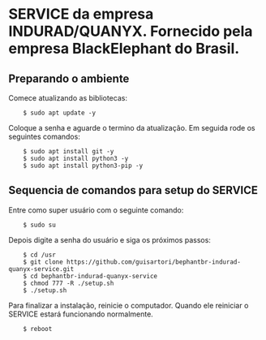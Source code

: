 # SERVICE da empresa INDURAD/QUANYX. Fornecido pela empresa BlackElephant do Brasil.

## Preparando o ambiente

Comece atualizando as bibliotecas:
```
    $ sudo apt update -y
```
Coloque a senha e aguarde o termino da atualização. Em seguida rode os seguintes comandos:
```
    $ sudo apt install git -y
    $ sudo apt install python3 -y
    $ sudo apt install python3-pip -y
```

## Sequencia de comandos para setup do SERVICE

Entre como super usuário com o seguinte comando:
```
    $ sudo su
```
Depois digite a senha do usuário e siga os próximos passos:
```
    $ cd /usr
    $ git clone https://github.com/guisartori/bephantbr-indurad-quanyx-service.git
    $ cd bephantbr-indurad-quanyx-service
    $ chmod 777 -R ./setup.sh
    $ ./setup.sh
```
Para finalizar a instalação, reinicie o computador. Quando ele reiniciar o SERVICE estará funcionando normalmente.
```
    $ reboot
``` 

<!-- ## Acesse o OMEGA-ASH pelo navegador ou pela URL local
`http://127.0.0.1:5000` -->

<!-- para rodar o cmake:

mkdir build && cd build
cmake ../
make
./hello

para rodar o server
cd server && python serve.py -->